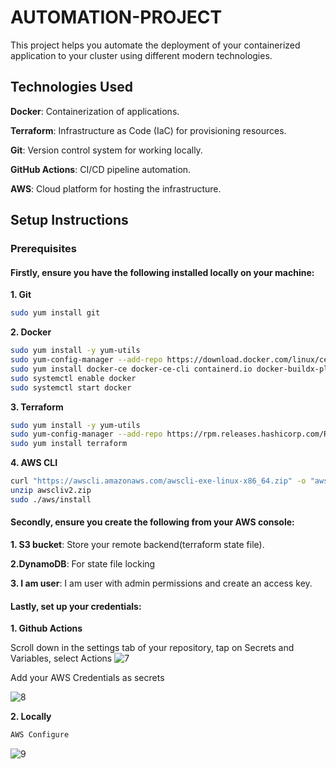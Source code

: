 # AUTOMATION-PROJECT
This project helps you automate the deployment of your containerized application to your cluster using different modern technologies.
## Technologies Used

**Docker**: Containerization of applications.

**Terraform**: Infrastructure as Code (IaC) for provisioning resources.

**Git**: Version control system for working locally.

**GitHub Actions**: CI/CD pipeline automation.

**AWS**: Cloud platform for hosting the infrastructure.

## Setup Instructions
### Prerequisites
#### **Firstly**, ensure you have the following installed locally on your machine:

**1. Git**

```bash
sudo yum install git      
```


**2. Docker**

```bash
sudo yum install -y yum-utils
sudo yum-config-manager --add-repo https://download.docker.com/linux/centos/docker-ce.repo
sudo yum install docker-ce docker-ce-cli containerd.io docker-buildx-plugin docker-compose-plugin 
sudo systemctl enable docker
sudo systemctl start docker    
```

**3. Terraform**
```bash
sudo yum install -y yum-utils
sudo yum-config-manager --add-repo https://rpm.releases.hashicorp.com/RHEL/hashicorp.repo
sudo yum install terraform    
```
**4. AWS CLI**
```bash
curl "https://awscli.amazonaws.com/awscli-exe-linux-x86_64.zip" -o "awscliv2.zip"
unzip awscliv2.zip
sudo ./aws/install      
```
#### **Secondly**, ensure you create the following from your AWS console:

**1.  S3 bucket**: Store your remote backend(terraform state file).

**2.DynamoDB**: For state file locking 

**3. I am user**: I am user with admin permissions and create an access key.

#### **Lastly**, set up your credentials:

**1. Github Actions**
 
Scroll down in the settings tab of your repository, tap on Secrets and Variables, select Actions 
![7](https://github.com/user-attachments/assets/f72c7ee8-db11-4421-87f1-5736eeab8f9b)

Add your AWS Credentials as secrets

![8](https://github.com/user-attachments/assets/23073f16-037f-4581-a057-c48fc37784ea)

**2. Locally**

```bash
AWS Configure       
```

![9](https://github.com/user-attachments/assets/bba434fa-8e98-4078-8c9f-74a42d2ec58b)




